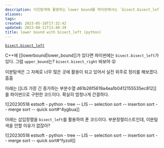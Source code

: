 ```yaml
---
description: 이진탐색에 활용하는 lower bound를 파이썬에서는 `bisect.bisect_left`로 가능하다.
aliases: 
tags: 
created: 2023-05-18T17:32:42
updated: 2023-08-11T13:40:39
title: lower bound with bisect_left (python)
---
```

[`bisect.bisect_left`](https://docs.python.org/3/library/bisect.html#bisect.bisect_left)

C++에 [[lowerbound|lower_bound]]가 있다면 파이썬에는 `bisect.bisect_left`가 있다. 그럼 `upper_bound`는? `bisect.bisect_right` 바보야 😲

이분탐색은 그 자체로 너무 많은 곳에 활용이 되고 있어서 실전 위주로 정리를 해보겠다. 흠흠

아래는 [[LIS 가장 긴 증가하는 부분수열 d61b26f5619a4ea1b0412155535ec812]]를 파이썬으로 구현한 코드이다. 확실히 엄청나게 간결하다.

![[20230518 estsoft - python - tree -- LIS -- selection sort -- insertion sort -- merge sort -- quick sort#^4ygbua]]

아래는 삽입정렬을 `bisect_left`를 활용하여 푼 코드이다. 부분정렬리스트인데, 이분탐색을 안할 이유가 없잖아?

![[20230518 estsoft - python - tree -- LIS -- selection sort -- insertion sort -- merge sort -- quick sort#^fyzoll]]
